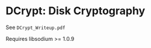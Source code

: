 DCrypt: Disk Cryptography
=========================

See `DCrypt_Writeup.pdf`

Requires libsodium >= 1.0.9
